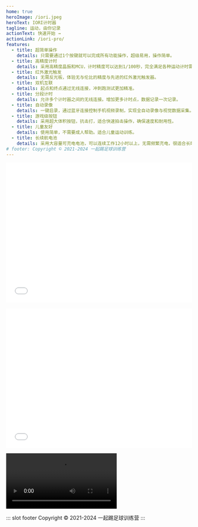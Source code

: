 ```yaml
---
home: true
heroImage: /iori.jpeg
heroText: IORI计时器
tagline: 运动，由你记录
actionText: 快速开始 →
actionLink: /iori-pro/
features:
  - title: 超简单操作
    details: 只需要通过1个按键就可以完成所有功能操作，超级易用，操作简单。
  - title: 高精度计时
    details: 采用高精度晶振和MCU，计时精度可以达到1/100秒，完全满足各种运动计时需求。
  - title: 红外激光触发
    details: 无需反光板，体验无与伦比的精度与先进的红外激光触发器。
  - title: 双机互联
    details: 起点和终点通过无线连接，冲刺跑测试更加精准。
  - title: 分段计时
    details: 允许多个计时器之间的无线连接。增加更多计时点，数据记录一次记录。
  - title: 自动录像
    details: 一键启录，通过蓝牙连接控制手机视频录制，实现全自动录像与视觉数据采集。
  - title: 游戏级按钮
    details: 采用超大体积按钮，抗击打，适合快速拍击操作，确保速度和耐用性。
  - title: 儿童友好
    details: 使用简单，不需要成人帮助。适合儿童运动训练。
  - title: 长续航电池
    details: 采用大容量可充电电池，可以连续工作12小时以上，无需频繁充电，很适合长时间运动或训练。
# footer: Copyright © 2021-2024 一起踢足球训练营
---
```


<div style="position: relative; width: 100%; height: 0; padding-bottom: 75%;"><iframe src="//player.bilibili.com/player.html?aid=1454148484&bvid=BV15i421k7ak&cid=1531825155&page=1&high_quality=1" scrolling="no" border="0" frameborder="no" framespacing="0" allowfullscreen="true" style="position: absolute; width: 100%; height: 100%; left: 0; top: 0;"> </iframe></div>

</br>

<div style="position: relative; width: 100%; height: 0; padding-bottom: 75%;"><iframe src="//player.bilibili.com/player.html?aid=1001119472&bvid=BV1ex4y1C7RN&cid=1455961875&page=1&high_quality=1" scrolling="no" border="0" frameborder="no" framespacing="0" allowfullscreen="true" style="position: absolute; width: 100%; height: 100%; left: 0; top: 0;"> </iframe></div>

<video src="https://learn.zuqiuxunlian.com/learn%2FTEST%2F%E4%B8%AD%E5%9B%BD%E8%B6%B3%E5%8D%8F%E5%A5%B3%E8%B6%B3%E9%9D%92%E8%AE%AD%E4%B8%AD%E5%BF%83%EF%BC%88%E6%B7%B1%E5%9C%B3%EF%BC%89%E5%A5%B3%E8%B6%B3%E7%B2%BE%E8%8B%B1%E8%AE%AD%E7%BB%83%E8%90%A5%E7%AC%AC%E4%B8%80%E6%9C%9F%E9%9B%86%E8%AE%AD%E6%B4%BB%E5%8A%A8%2FU11-%E7%B2%89%E9%98%9F-30%E7%B1%B3%E5%86%B2%E5%88%BA%EF%BD%9C5%E7%B1%B3%E5%88%86%E6%AE%B5%2F128-2.mp4" controls></video>

<!-- <div align=center>
<img src="./images/iori-1.jpg" width="498"/>
<img src="./images/iori-2.jpg" width="454"/>
<img src="./images/iori-3.jpg" width="960"/>
<img src="./images/brilliant.png" width="960"/>
</div> -->

::: slot footer
Copyright © 2021-2024 一起踢足球训练营
:::
